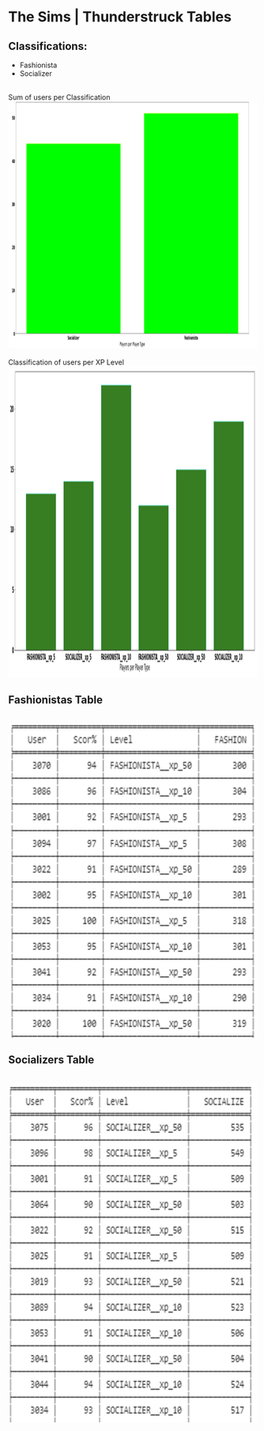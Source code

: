 # The Sims | Thunderstruck Tables

## Classifications:
- Fashionista
- Socializer

<br />
Sum of users per Classification
<br />
<div align="center">
  <a href="https://github.com/Metanomic/bayesian_networks_example">
    <img src="images/sum_of_players_type.png" alt="Logo" width="997" height="499">
  </a>
</div>

<br />
Classification of users per XP Level
<br />
<div align="center">
  <a href="https://github.com/Metanomic/bayesian_networks_example">
    <img src="images/sims_table.png" alt="Logo" width="789" height="630">
  </a>
</div>

## Fashionistas Table

<br />
<div align="center">
  <a href="https://github.com/Metanomic/bayesian_networks_example">
    <img src="images/fashionistas_table.png" alt="Logo" width="632" height="636">
  </a>
</div>

## Socializers Table

<br />
<div align="center">
  <a href="https://github.com/Metanomic/bayesian_networks_example">
    <img src="images/socializers_table.png" alt="Logo" width="646" height="686">
  </a>
</div>